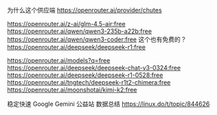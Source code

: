 


为什么这个供应端
https://openrouter.ai/provider/chutes

https://openrouter.ai/z-ai/glm-4.5-air:free
https://openrouter.ai/qwen/qwen3-235b-a22b:free
https://openrouter.ai/qwen/qwen3-coder:free
这个也有免费的？
https://openrouter.ai/deepseek/deepseek-r1:free

https://openrouter.ai/models?q=free
https://openrouter.ai/deepseek/deepseek-chat-v3-0324:free
https://openrouter.ai/deepseek/deepseek-r1-0528:free
https://openrouter.ai/tngtech/deepseek-r1t2-chimera:free
https://openrouter.ai/moonshotai/kimi-k2:free


稳定快速 Google Gemini 公益站 数据总结
https://linux.do/t/topic/844626